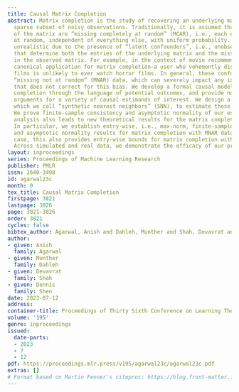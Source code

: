 ```yaml
---
title: Causal Matrix Completion
abstract: Matrix completion is the study of recovering an underlying matrix from a
  sparse subset of noisy observations. Traditionally, it is assumed that the entries
  of the matrix are “missing completely at random” (MCAR), i.e., each entry is revealed
  at random, independent of everything else, with uniform probability. This is likely
  unrealistic due to the presence of “latent confounders”, i.e., unobserved factors
  that determine both the entries of the underlying matrix and the missingness pattern
  in the observed matrix. For example, in the context of movie recommender systems—a
  canonical application for matrix completion—a user who vehemently dislikes horror
  films is unlikely to ever watch horror films. In general, these confounders yield
  “missing not at random” (MNAR) data, which can severely impact any inference procedure
  that does not correct for this bias. We develop a formal causal model for matrix
  completion through the language of potential outcomes, and provide novel identification
  arguments for a variety of causal estimands of interest. We design a procedure,
  which we call “synthetic nearest neighbors” (SNN), to estimate these causal estimands.
  We prove finite-sample consistency and asymptotic normality of our estimator. Our
  analysis also leads to new theoretical results for the matrix completion literature.
  In particular, we establish entry-wise, i.e., max-norm, finite-sample consistency
  and asymptotic normality results for matrix completion with MNAR data. As a special
  case, this also provides entry-wise bounds for matrix completion with MCAR data.
  Across simulated and real data, we demonstrate the efficacy of our proposed estimator.
layout: inproceedings
series: Proceedings of Machine Learning Research
publisher: PMLR
issn: 2640-3498
id: agarwal23c
month: 0
tex_title: Causal Matrix Completion
firstpage: 3821
lastpage: 3826
page: 3821-3826
order: 3821
cycles: false
bibtex_author: Agarwal, Anish and Dahleh, Munther and Shah, Devavrat and Shen, Dennis
author:
- given: Anish
  family: Agarwal
- given: Munther
  family: Dahleh
- given: Devavrat
  family: Shah
- given: Dennis
  family: Shen
date: 2023-07-12
address: 
container-title: Proceedings of Thirty Sixth Conference on Learning Theory
volume: '195'
genre: inproceedings
issued:
  date-parts:
  - 2023
  - 7
  - 12
pdf: https://proceedings.mlr.press/v195/agarwal23c/agarwal23c.pdf
extras: []
# Format based on Martin Fenner's citeproc: https://blog.front-matter.io/posts/citeproc-yaml-for-bibliographies/
---
```

